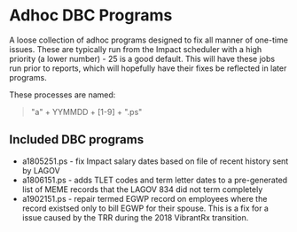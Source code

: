 # Adhoc DBC Programs

A loose collection of adhoc programs designed to fix all manner of one-time issues. These are typically run from the Impact scheduler with a high priority (a lower number) - 25 is a good default. This will have these jobs run prior to reports, which will hopefully have their fixes be reflected in later programs.

These processes are named:

> "a" + YYMMDD + [1-9] + ".ps"

## Included DBC programs

* a1805251.ps - fix Impact salary dates based on file of recent history sent by LAGOV
* a1806151.ps - adds TLET codes and term letter dates to a pre-generated list of MEME records that the LAGOV 834 did not term completely
* a1902151.ps - repair termed EGWP record on employees where the record existsed only to bill EGWP for their spouse.  This is a fix for a issue caused by the TRR during the 2018 VibrantRx transition.
